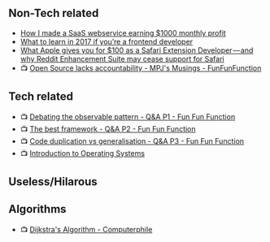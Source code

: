 ## Non-Tech related
- [How I made a SaaS webservice earning $1000 monthly profit](https://hackernoon.com/how-i-made-a-saas-webservice-earning-1000-monthly-profit-6d2b782b95c8)
- [What to learn in 2017 if you’re a frontend developer](https://medium.com/@sapegin/what-to-learn-in-2017-if-youre-a-frontend-developer-b6cfef46effd)
- [What Apple gives you for $100 as a Safari Extension Developer — and why Reddit Enhancement Suite may cease support for Safari](https://medium.com/@honestbleeps/what-apple-gives-you-for-100-as-a-safari-extension-developer-and-why-reddit-enhancement-suite-6e2d829c2e52#.hj117n7z6)
- :tv: [Open Source lacks accountability - MPJ's Musings - FunFunFunction](https://youtu.be/fGqUzrs09vs)

## Tech related
- :tv: [Debating the observable pattern - Q&A P1 - Fun Fun Function](https://youtu.be/OQqouBWgpDA)
- :tv: [The best framework - Q&A P2 - Fun Fun Function](https://youtu.be/Bua8k_CcnuI)
- :tv: [Code duplication vs generalisation - Q&A P3 - Fun Fun Function](https://youtu.be/H5FdjjEjdZ4)
- :tv: [Introduction to Operating Systems](https://youtu.be/MzVGL44eq9w)

## Useless/Hilarous

## Algorithms
- :tv: [Dijkstra's Algorithm - Computerphile](https://youtu.be/GazC3A4OQTE)

